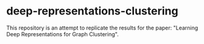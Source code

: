 # deep-representations-clustering
This repository is an attempt to replicate the results for the paper: "Learning Deep Representations for Graph Clustering".

